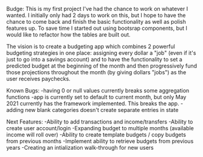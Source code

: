 Budge:
This is my first project I've had the chance to work on whatever I wanted.  I initially only had 2 days to work on this, but I hope to have the chance to come back and finish the basic functionality as well as polish features up. To save time I started out using bootsrap components, but I would like to refactor how the tables are built out.

The vision is to create a budgeting app which combines 2 powerful budgeting strategies in one place: assigning every dollar a "job" (even if it's just to go into a savings account) and to have the functionality to set a predicted budget at the beginning of the month and then progressively fund those projections throughout the month (by giving dollars "jobs") as the user receives paychecks. 

Known Bugs: 
-having 0 or null values currently breaks some aggregation functions
-app is currently set to default to current month, but only May 2021 currently has the framework implemented. This breaks the app.
-adding new blank categories doesn't create separate entries in state

Next Features: 
-Ability to add transactions and income/transfers
-Ability to create user account/login
-Expanding budget to multiple months (available income will roll over)
-Ability to create template budgets / copy budgets from previous months
-Implement ability to retrieve budgets from previous years
-Creating an intialization walk-through for new users

